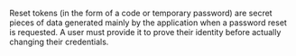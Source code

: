 Reset tokens (in the form of a code or temporary password) are secret pieces of data generated mainly by the application when a password reset is requested. A user must provide it to prove their identity before actually changing their credentials.